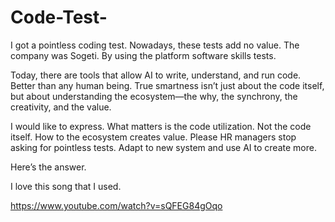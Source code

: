 # Code-Test-

I got a pointless coding test. Nowadays, these tests add no value. The company was Sogeti. By using the platform software skills tests. 

Today, there are tools that allow AI to write, understand, and run code. Better than any human being. True smartness isn’t just about the code itself, but about understanding the ecosystem—the why, the synchrony, the creativity, and the value.

I would like to express. What matters is the code utilization. Not the code itself. How to the ecosystem creates value. Please HR managers stop asking for pointless tests. Adapt to new system and use AI to create more. 

Here’s the answer.

I love this song that I used.

https://www.youtube.com/watch?v=sQFEG84gOqo

